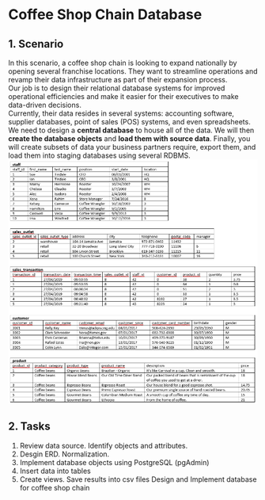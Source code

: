 # Coffee Shop Chain Database
## 1. Scenario
In this scenario, a coffee shop chain is looking to expand nationally by opening several franchise locations. They want to streamline operations and revamp their data infrastructure as part of their expansion process.\
Our job is to design their relational database systems for improved operational efficiencies and make it easier for their executives to make data-driven decisions.\
Currently, their data resides in several systems: accounting software, supplier databases, point of sales (POS) systems, and even spreadsheets.\
We need to design a **central database** to house all of the data. We will then **create the database objects** and **load them with source data**. Finally, you will create subsets of data your business partners require, export them, and load them into staging databases using several RDBMS.\
![Sample of data source](https://github.com/phuonght017/Coffee-Shop-Chain-Database/blob/main/SampleDataSource.png)
## 2. Tasks
1. Review data source. Identify objects and attributes.
2. Desgin ERD. Normalization.
3. Implement database objects using PostgreSQL (pgAdmin)
4. Insert data into tables
5. Create views. Save results into csv files
Design and Implement database for coffee shop chain
